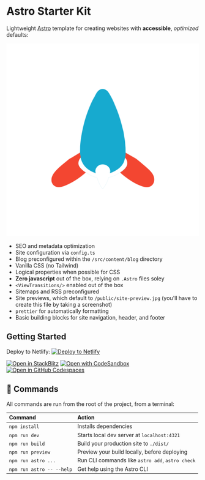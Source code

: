 # Astro Starter Kit
Lightweight [Astro](https://astro.build) template for creating websites with **accessible**, *optimized* defaults:

![logo](public/favicon.svg)

* SEO and metadata optimization
* Site configuration via `config.ts`
* Blog preconfigured within the `/src/content/blog` directory
* Vanilla CSS (no Tailwind)
* Logical properties when possible for CSS
* **Zero javascript** out of the box, relying on `.Astro` files soley
* `<ViewTransitions/>` enabled out of the box
* Sitemaps and RSS preconfigured
* Site previews, which default to `/public/site-preview.jpg` (you'll have to create this file by taking a screenshot)
* `prettier` for automatically formatting
* Basic building blocks for site navigation, header, and footer

## Getting Started
Deploy to Netlify:
[![Deploy to Netlify](https://www.netlify.com/img/deploy/button.svg)](https://app.netlify.com/start/deploy?repository=https://github.com/srsgores/astro-starter?NODE_VERSION=18)

[![Open in StackBlitz](https://developer.stackblitz.com/img/open_in_stackblitz.svg)](https://stackblitz.com/github/srsgores/astro-starter/tree/latest/examples/sane)
[![Open with CodeSandbox](https://assets.codesandbox.io/github/button-edit-lime.svg)](https://codesandbox.io/p/sandbox/github/srsgores/astro-starter/tree/latest/examples/sane)
[![Open in GitHub Codespaces](https://github.com/codespaces/badge.svg)](https://codespaces.new/srsgores/astro-starter?devcontainer_path=.devcontainer/sane/devcontainer.json)

## 🧞 Commands

All commands are run from the root of the project, from a terminal:

| Command                   | Action                                           |
| :------------------------ | :----------------------------------------------- |
| `npm install`             | Installs dependencies                            |
| `npm run dev`             | Starts local dev server at `localhost:4321`      |
| `npm run build`           | Build your production site to `./dist/`          |
| `npm run preview`         | Preview your build locally, before deploying     |
| `npm run astro ...`       | Run CLI commands like `astro add`, `astro check` |
| `npm run astro -- --help` | Get help using the Astro CLI                     |
